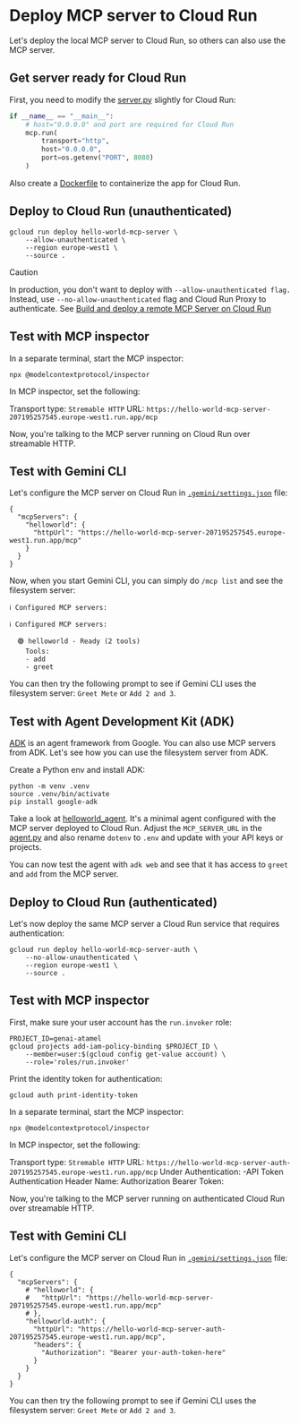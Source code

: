 # Deploy MCP server to Cloud Run

Let's deploy the local MCP server to Cloud Run, so others can also use the MCP server.

## Get server ready for Cloud Run

First, you need to modify the [server.py](./server.py) slightly for Cloud Run:

```python
if __name__ == "__main__":
    # host="0.0.0.0" and port are required for Cloud Run
    mcp.run(
        transport="http",
        host="0.0.0.0",
        port=os.getenv("PORT", 8080)
    )
```

Also create a [Dockerfile](./Dockerfile) to containerize the app for Cloud Run.

## Deploy to Cloud Run (unauthenticated)

```shell
gcloud run deploy hello-world-mcp-server \
    --allow-unauthenticated \
    --region europe-west1 \
    --source .
```

> [!CAUTION]
> In production, you don't want to deploy with `--allow-unauthenticated flag.`
> Instead, use `--no-allow-unauthenticated` flag and Cloud Run Proxy to authenticate.
> See [Build and deploy a remote MCP Server on Cloud Run](https://cloud.google.com/run/docs/tutorials/deploy-remote-mcp-server)

## Test with MCP inspector

In a separate terminal, start the MCP inspector:

```shell
npx @modelcontextprotocol/inspector
```

In MCP inspector, set the following:

Transport type: `Stremable HTTP`
URL: `https://hello-world-mcp-server-207195257545.europe-west1.run.app/mcp`

Now, you're talking to the MCP server running on Cloud Run over streamable HTTP.

## Test with Gemini CLI

Let's configure the MCP server on Cloud Run in [`.gemini/settings.json`](./gemini/settings.json) file:

```shell
{
  "mcpServers": {
    "helloworld": {
      "httpUrl": "https://hello-world-mcp-server-207195257545.europe-west1.run.app/mcp"
    }
  }
}
```

Now, when you start Gemini CLI, you can simply do `/mcp list` and see the filesystem server:

```shell
ℹ Configured MCP servers:

ℹ Configured MCP servers:

  🟢 helloworld - Ready (2 tools)
    Tools:
    - add
    - greet
```

You can then try the following prompt to see if Gemini CLI uses the filesystem server: `Greet Mete` or `Add 2 and 3`.

## Test with Agent Development Kit (ADK)

[ADK](https://google.github.io/adk-docs/) is an agent framework from Google. You can also use MCP servers from ADK. Let's
see how you can use the filesystem server from ADK.

Create a Python env and install ADK:

```shell
python -m venv .venv
source .venv/bin/activate
pip install google-adk
```

Take a look at [helloworld_agent](./helloworld_agent/). It's a minimal agent configured with the MCP server deployed
to Cloud Run. Adjust the `MCP_SERVER_URL` in the [agent.py](./helloworld_agent/agent.py) and also rename `dotenv`
to `.env` and update with your API keys or projects.

You can now test the agent with `adk web` and see that it has access to `greet` and `add` from the MCP server.

## Deploy to Cloud Run (authenticated)

Let's now deploy the same MCP server a Cloud Run service that requires authentication:

```shell
gcloud run deploy hello-world-mcp-server-auth \
    --no-allow-unauthenticated \
    --region europe-west1 \
    --source .
```

## Test with MCP inspector

First, make sure your user account has the `run.invoker` role:

```shell
PROJECT_ID=genai-atamel
gcloud projects add-iam-policy-binding $PROJECT_ID \
    --member=user:$(gcloud config get-value account) \
    --role='roles/run.invoker'
```

Print the identity token for authentication:

```shell
gcloud auth print-identity-token
```

In a separate terminal, start the MCP inspector:

```shell
npx @modelcontextprotocol/inspector
```

In MCP inspector, set the following:

Transport type: `Stremable HTTP`
URL: `https://hello-world-mcp-server-auth-207195257545.europe-west1.run.app/mcp`
Under Authentication:
    -API Token Authentication
    Header Name: Authorization
    Bearer Token: <paste your identity token>

Now, you're talking to the MCP server running on authenticated Cloud Run over streamable HTTP.

## Test with Gemini CLI

Let's configure the MCP server on Cloud Run in [`.gemini/settings.json`](./gemini/settings.json) file:

```shell
{
  "mcpServers": {
    # "helloworld": {
    #   "httpUrl": "https://hello-world-mcp-server-207195257545.europe-west1.run.app/mcp"
    # },
    "helloworld-auth": {
      "httpUrl": "https://hello-world-mcp-server-auth-207195257545.europe-west1.run.app/mcp",
      "headers": {
        "Authorization": "Bearer your-auth-token-here"
      }
    }
  }
}
```

You can then try the following prompt to see if Gemini CLI uses the filesystem server: `Greet Mete` or `Add 2 and 3`.
